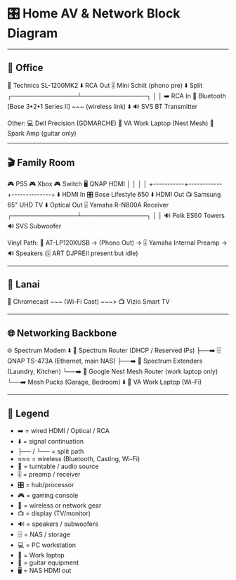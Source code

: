 # 🎛️ Home AV & Network Block Diagram

---

## 🏢 Office

🎵 Technics SL-1200MK2
⬇️ RCA Out
🎚️ Mini Schiit (phono pre)
⬇️ Split
┌───────────────┴───────────────┐
│ │
➡️ RCA In 📡 Bluetooth
[Bose 3•2•1 Series II] ~~~ (wireless link)
⬇️
🔊 SVS BT Transmitter

Other:
💻 Dell Precision (GDMARCHE)
💼 VA Work Laptop (Nest Mesh)
🎸 Spark Amp (guitar only)


---

## 🎬 Family Room

🎮 PS5 🎮 Xbox 🎮 Switch 🖥️ QNAP HDMI
│ │ │ │
+-----------+------------+--------------+
⬇️ HDMI In
🎛️ Bose Lifestyle 650
⬇️ HDMI Out
📺 Samsung 65" UHD TV
⬇️ Optical Out
🎚️ Yamaha R-N800A Receiver
┌───────────────┴───────────────┐
│ │
🔊 Polk ES60 Towers 🔊 SVS Subwoofer

Vinyl Path:
🎵 AT-LP120XUSB → (Phono Out) → 🎚️ Yamaha Internal Preamp → 🔊 Speakers
(🎚️ ART DJPREII present but idle)


---

## 🌴 Lanai

📡 Chromecast ~~~ (Wi-Fi Cast) ~~~> 📺 Vizio Smart TV



---

## 🌐 Networking Backbone

🌐 Spectrum Modem
⬇️
📡 Spectrum Router (DHCP / Reserved IPs)
├──➡️ 🗄️ QNAP TS-473A (Ethernet, main NAS)
├──➡️ 📡 Spectrum Extenders (Laundry, Kitchen)
└──➡️ 📡 Google Nest Mesh Router (work laptop only)
└──➡️ Mesh Pucks (Garage, Bedroom)
⬇️
💼 VA Work Laptop (Wi-Fi)



---

## 🔑 Legend
- ➡️ = wired HDMI / Optical / RCA  
- ⬇️ = signal continuation  
- ├── / └── = split path  
- ≈≈≈ = wireless (Bluetooth, Casting, Wi-Fi)  
- 🎵 = turntable / audio source  
- 🎚️ = preamp / receiver  
- 🎛️ = hub/processor  
- 🎮 = gaming console  
- 📡 = wireless or network gear  
- 📺 = display (TV/monitor)  
- 🔊 = speakers / subwoofers  
- 🗄️ = NAS / storage  
- 💻 = PC workstation  
- 💼 = Work laptop  
- 🎸 = guitar equipment  
- 🖥️ = NAS HDMI out
